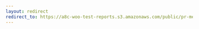 ```yaml
---
layout: redirect
redirect_to: https://a8c-woo-test-reports.s3.amazonaws.com/public/pr-merge/44458/e2e/index.html
---
```

